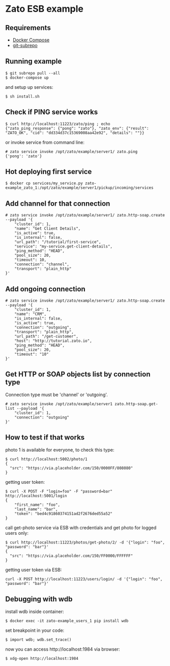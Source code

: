 # Zato ESB example

## Requirements

* [Docker Compose](https://docs.docker.com/compose/)
* [git-subrepo](https://github.com/ingydotnet/git-subrepo)

## Running example
```
$ git subrepo pull --all
$ docker-compose up
```

and setup up services:

```
$ sh install.sh
```

## Check if PING service works
```
$ curl http://localhost:11223/zato/ping ; echo
{"zato_ping_response": {"pong": "zato"}, "zato_env": {"result": "ZATO_OK", "cid": "dd334d37c15369008aa42e92", "details": ""}}
```

or invoke service from command line:

```
# zato service invoke /opt/zato/example/server1/ zato.ping
{'pong': 'zato'}
```

## Hot deploying first service
```
$ docker cp services/my_service.py zato-example_zato_1:/opt/zato/example/server1/pickup/incoming/services
```

## Add channel for that connection
```
# zato service invoke /opt/zato/example/server1/ zato.http-soap.create --payload '{
    "cluster_id": 1,
    "name": "Get Client Details",
    "is_active": true,
    "is_internal": false,
    "url_path": "/tutorial/first-service",
    "service": "my-service.get-client-details",
    "ping_method": "HEAD",
    "pool_size": 20,
    "timeout": 10,
    "connection": "channel",
    "transport": "plain_http"
}'
```

## Add ongoing connection
```
# zato service invoke /opt/zato/example/server1/ zato.http-soap.create --payload '{   
    "cluster_id": 1,
    "name": "CRM",
    "is_internal": false,
    "is_active": true,
    "connection": "outgoing",
    "transport": "plain_http",
    "url_path": "/get-customer",
    "host": "http://tutorial.zato.io",
    "ping_method": "HEAD",
    "pool_size": 20, 
    "timeout": "10"
}'
```

## Get HTTP or SOAP objects list by connection type
Connection type must be 'channel' or 'outgoing'.

```
# zato service invoke /opt/zato/example/server1 zato.http-soap.get-list --payload '{
    "cluster_id": 1,
    "connection": "outgoing"
}'
```

## How to test if that works

photo 1 is available for everyone, to check this type:

```
$ curl http://localhost:5002/photo/1
{
  "src": "https://via.placeholder.com/150/0000FF/808080"
}
```

getting user token:

```
$ curl -X POST -F "login=foo" -F "password=bar" http://localhost:5001/login
{
    "first_name": "foo", 
    "last_name": "bar", 
    "token": "bed4c91860374151ad2f2676ded55a52"
}
```

call get-photo service via ESB with credentials and get photo for logged users only:

```
$ curl http://localhost:11223/photos/get-photo/2/ -d '{"login": "foo", "password": "bar"}'
{
  "src": "https://via.placeholder.com/150/FF0000/FFFFFF"
}
```

getting user token via ESB:

```
curl -X POST http://localhost:11223/users/login/ -d '{"login": "foo", "password": "bar"}'
```

## Debugging with wdb

install wdb inside container:

```
$ docker exec -it zato-example_users_1 pip install wdb
```

set breakpoint in your code:

```
$ import wdb; wdb.set_trace()
```

now you can access http://localhost:1984 via browser:

```
$ xdg-open http://localhost:1984
```
